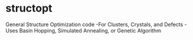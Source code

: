 structopt
=========

General Structure Optimization code
-For Clusters, Crystals, and Defects
-Uses Basin Hopping, Simulated Annealing, or Genetic Algorithm
